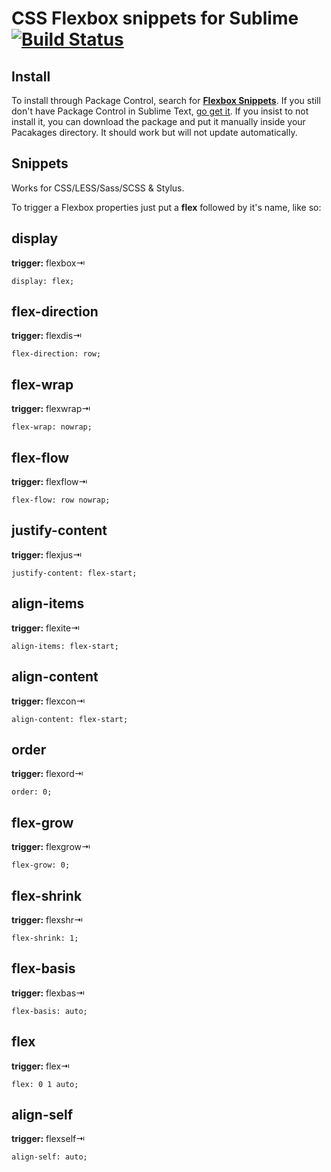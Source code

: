 # CSS Flexbox snippets for Sublime [![Build Status](https://travis-ci.org/brenopolanski/css-flexbox-sublime-snippets.svg?branch=master)](https://travis-ci.org/brenopolanski/css-flexbox-sublime-snippets)

## Install

To install through Package Control, search for [**Flexbox Snippets**](https://sublime.wbond.net/packages/Flexbox%20Snippets). If you still don't have Package Control in Sublime Text, [go get it](http://wbond.net/sublime_packages/package_control/installation). If you insist to not install it, you can download the package and put it manually inside your Pacakages directory. It should work but will not update automatically.

## Snippets

Works for CSS/LESS/Sass/SCSS & Stylus.

To trigger a Flexbox properties just put a **flex** followed by it's name, like so:

## display

**trigger:** flexbox⇥

```
display: flex;
```

## flex-direction

**trigger:** flexdis⇥

```
flex-direction: row;
```

## flex-wrap

**trigger:** flexwrap⇥

```
flex-wrap: nowrap;
```

## flex-flow

**trigger:** flexflow⇥

```
flex-flow: row nowrap;
```

## justify-content

**trigger:** flexjus⇥

```
justify-content: flex-start;
```

## align-items

**trigger:** flexite⇥

```
align-items: flex-start;
```

## align-content

**trigger:** flexcon⇥

```
align-content: flex-start;
```

## order

**trigger:** flexord⇥

```
order: 0;
```

## flex-grow

**trigger:** flexgrow⇥

```
flex-grow: 0;
```

## flex-shrink

**trigger:** flexshr⇥

```
flex-shrink: 1;
```

## flex-basis

**trigger:** flexbas⇥

```
flex-basis: auto;
```

## flex

**trigger:** flex⇥

```
flex: 0 1 auto;
```

## align-self

**trigger:** flexself⇥

```
align-self: auto;
```
